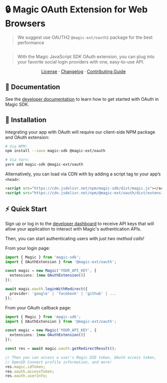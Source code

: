 # 🔒 Magic OAuth Extension for Web Browsers

> We suggest use OAUTH2 `@magic-ext/oauth2` package for the best performance

[![<MagicLabs>](https://circleci.com/gh/magiclabs/magic-js.svg?style=shield)](https://circleci.com/gh/magiclabs/magic-js)

> With the Magic JavaScript SDK OAuth extension, you can plug into your favorite social login providers with one, easy-to-use API.

<p align="center">
  <a href="https://github.com/magiclabs/magic-js/blob/master/packages/@magic-ext/oauth/LICENSE">License</a> ·
  <a href="https://github.com/magiclabs/magic-js/blob/master/packages/@magic-ext/oauth/CHANGELOG.md">Changelog</a> ·
  <a href="https://github.com/magiclabs/magic-js/blob/master/CONTRIBUTING.md">Contributing Guide</a>
</p>

## 📖 Documentation

See the [developer documentation](https://magic.link/docs/social-login) to learn how to get started with OAuth in Magic SDK.

## 🔗 Installation

Integrating your app with OAuth will require our client-side NPM package and OAuth extension:

```bash
# Via NPM:
npm install --save magic-sdk @magic-ext/oauth

# Via Yarn:
yarn add magic-sdk @magic-ext/oauth
```

Alternatively, you can load via CDN with by adding a script tag to your app’s `<head>`:

```html
<script src="https://cdn.jsdelivr.net/npm/magic-sdk/dist/magic.js"></script>
<script src="https://cdn.jsdelivr.net/npm/@magic-ext/oauth/dist/extension.js"></script>
```

## ⚡️ Quick Start

Sign up or log in to the [developer dashboard](https://dashboard.magic.link) to receive API keys that will allow your application to interact with Magic's authentication APIs.

Then, you can start authenticating users with _just two method calls!_

From your login page:

```ts
import { Magic } from 'magic-sdk';
import { OAuthExtension } from '@magic-ext/oauth';

const magic = new Magic('YOUR_API_KEY', {
  extensions: [new OAuthExtension()]
});

await magic.oauth.loginWithRedirect({
  provider: 'google' | 'facebook' | 'github' | ...
});
```

From your OAuth callback page:

```ts
import { Magic } from 'magic-sdk';
import { OAuthExtension } from '@magic-ext/oauth';

const magic = new Magic('YOUR_API_KEY', {
  extensions: [new OAuthExtension()]
});

const res = await magic.oauth.getRedirectResult();

// Then you can access a user's Magic DID token, OAuth access token,
// OpenID Connect profile information, and more!
res.magic.idToken;
res.oauth.accessToken;
res.oauth.userInfo;
```
